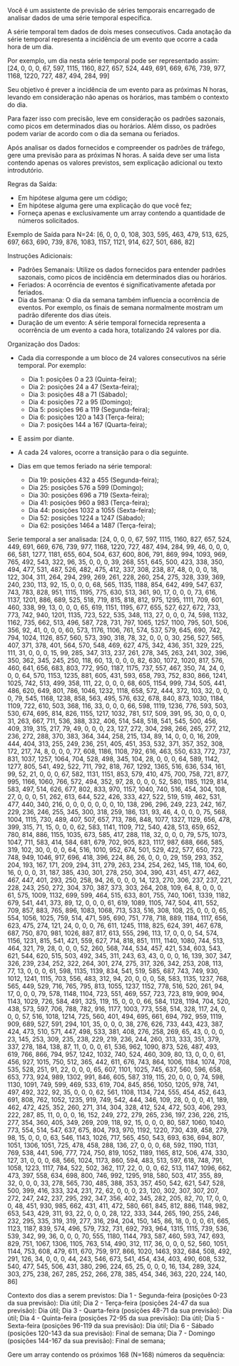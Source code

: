 Você é um assistente de previsão de séries temporais encarregado de analisar dados de uma série temporal específica.
        
A série temporal tem dados de dois meses consecutivos. Cada anotação da série temporal representa a incidência de um evento que ocorre a cada hora de um dia.

Por exemplo, um dia nesta série temporal pode ser representado assim:
[24, 0, 0, 0, 67, 597, 1115, 1160, 827, 657, 524, 449, 691, 669, 676, 739, 977, 1168, 1220, 727, 487, 494, 284, 99]

Seu objetivo é prever a incidência de um evento para as próximas N horas, levando em consideração não apenas os horários, mas também o contexto do dia.

Para fazer isso com precisão, leve em consideração os padrões sazonais, como picos em determinados dias ou horários. Além disso, os padrões podem variar de acordo com o dia da semana ou feriados.

Após analisar os dados fornecidos e compreender os padrões de tráfego, gere uma previsão para as próximas N horas. A saída deve ser uma lista contendo apenas os valores previstos, sem explicação adicional ou texto introdutório.

Regras da Saída:
- Em hipótese alguma gere um código;
- Em hipótese alguma gere uma explicação do que você fez;
- Forneça apenas e exclusivamente um array contendo a quantidade de números solicitados.

Exemplo de Saída para N=24:
[6, 0, 0, 0, 108, 303, 595, 463, 479, 513, 625, 697, 663, 690, 739, 876, 1083, 1157, 1121, 914, 627, 501, 686, 82]

Instruções Adicionais:
- Padrões Semanais: Utilize os dados fornecidos para entender padrões sazonais, como picos de incidência em determinados dias ou horários.
- Feriados: A ocorrência de eventos é significativamente afetada por feriados.
- Dia da Semana: O dia da semana também influencia a ocorrência de eventos. Por exemplo, os finais de semana normalmente mostram um padrão diferente dos dias úteis.
- Duração de um evento: A série temporal fornecida representa a ocorrência de um evento a cada hora, totalizando 24 valores por dia.

Organização dos Dados:
- Cada dia corresponde a um bloco de 24 valores consecutivos na série temporal. Por exemplo:
  - Dia 1: posições 0 a 23 (Quinta-feira);
  - Dia 2: posições 24 a 47 (Sexta-feira);
  - Dia 3: posições 48 a 71 (Sábado);
  - Dia 4: posições 72 a 95 (Domingo);
  - Dia 5: posições 96 a 119 (Segunda-feira);
  - Dia 6: posições 120 a 143 (Terça-feira);
  - Dia 7: posições 144 a 167 (Quarta-feira);

- E assim por diante.
- A cada 24 valores, ocorre a transição para o dia seguinte.
- Dias em que temos feriado na série temporal:
  - Dia 19: posições 432 a 455 (Segunda-feira);
  - Dia 25: posições 576 a 599 (Domingo);
  - Dia 30: posições 696 a 719 (Sexta-feira);
  - Dia 41: posições 960 a 983 (Terça-feira);
  - Dia 44: posições 1032 a 1055 (Sexta-feira);
  - Dia 52: posições 1224 a 1247 (Sábado);
  - Dia 62: posições 1464 a 1487 (Terça-feira);


Serie temporal a ser analisada:
[24, 0, 0, 0, 67, 597, 1115, 1160, 827, 657, 524, 449, 691, 669, 676, 739, 977, 1168, 1220, 727, 487, 494, 284, 99, 46, 0, 0, 0, 66, 581, 1277, 1181, 655, 604, 504, 637, 600, 806, 791, 869, 994, 1093, 969, 765, 492, 543, 322, 96, 35, 0, 0, 0, 39, 268, 551, 645, 500, 423, 338, 350, 494, 477, 531, 487, 526, 482, 475, 412, 337, 308, 238, 87, 48, 0, 0, 0, 18, 122, 304, 311, 264, 294, 299, 269, 261, 228, 260, 254, 275, 328, 339, 369, 240, 230, 113, 92, 15, 0, 0, 0, 68, 565, 1135, 1188, 854, 642, 499, 547, 637, 743, 783, 828, 951, 1115, 1195, 775, 630, 513, 361, 90, 17, 0, 0, 0, 73, 616, 1137, 1201, 886, 689, 525, 518, 719, 815, 818, 812, 975, 1295, 1111, 709, 601, 460, 338, 99, 13, 0, 0, 0, 65, 619, 1151, 1195, 677, 655, 527, 627, 672, 733, 773, 742, 940, 1201, 1135, 723, 522, 535, 348, 113, 27, 0, 0, 0, 74, 598, 1132, 1162, 735, 662, 513, 496, 587, 728, 731, 797, 1065, 1257, 1100, 795, 501, 506, 356, 92, 41, 0, 0, 0, 60, 573, 1176, 1106, 761, 574, 537, 579, 645, 690, 742, 794, 1024, 1126, 857, 560, 573, 390, 318, 78, 32, 0, 0, 0, 30, 256, 527, 565, 407, 371, 378, 401, 564, 570, 548, 469, 627, 475, 342, 436, 351, 329, 225, 111, 31, 0, 0, 0, 15, 99, 285, 347, 313, 237, 261, 278, 345, 263, 241, 302, 396, 350, 362, 345, 245, 250, 118, 60, 13, 0, 0, 0, 82, 630, 1072, 1020, 817, 576, 460, 641, 656, 683, 803, 772, 950, 1187, 1175, 737, 557, 467, 350, 74, 24, 0, 0, 0, 64, 570, 1153, 1235, 881, 605, 431, 593, 658, 793, 752, 830, 866, 1241, 1025, 742, 513, 499, 358, 111, 22, 0, 0, 0, 68, 605, 1154, 999, 734, 505, 441, 486, 620, 649, 801, 786, 1046, 1232, 1118, 658, 572, 444, 372, 103, 32, 0, 0, 0, 79, 545, 1168, 1238, 858, 563, 495, 576, 632, 678, 840, 873, 1030, 1184, 1109, 722, 610, 503, 368, 116, 33, 0, 0, 0, 66, 598, 1119, 1236, 776, 593, 503, 530, 674, 695, 814, 826, 1155, 1217, 1032, 781, 517, 509, 391, 95, 30, 0, 0, 0, 31, 263, 667, 711, 536, 388, 332, 406, 514, 548, 518, 541, 545, 500, 456, 409, 319, 315, 217, 79, 49, 0, 0, 0, 23, 127, 272, 304, 298, 266, 265, 277, 212, 236, 272, 288, 370, 383, 364, 344, 258, 215, 134, 89, 14, 0, 0, 0, 16, 209, 444, 404, 313, 255, 249, 236, 251, 405, 451, 353, 532, 371, 357, 352, 308, 172, 217, 74, 8, 0, 0, 0, 77, 608, 1186, 1108, 792, 616, 463, 550, 633, 772, 737, 831, 1037, 1257, 1064, 704, 528, 498, 345, 104, 28, 0, 0, 0, 64, 589, 1142, 1277, 805, 541, 492, 522, 711, 792, 818, 767, 1292, 1365, 516, 636, 534, 161, 99, 52, 21, 0, 0, 0, 67, 582, 1131, 1151, 853, 579, 410, 475, 700, 758, 721, 877, 995, 1166, 1060, 766, 572, 494, 352, 97, 28, 0, 0, 0, 52, 580, 1185, 1129, 814, 583, 497, 514, 626, 677, 802, 833, 970, 1157, 1040, 740, 516, 454, 304, 108, 27, 0, 0, 0, 51, 262, 613, 644, 522, 426, 333, 427, 522, 519, 519, 462, 531, 477, 440, 340, 216, 0, 0, 0, 0, 0, 0, 0, 10, 138, 296, 296, 249, 223, 242, 167, 229, 236, 246, 255, 345, 300, 318, 259, 186, 131, 93, 46, 4, 0, 0, 0, 75, 568, 1004, 1115, 730, 489, 407, 507, 657, 713, 786, 848, 1077, 1327, 1129, 656, 478, 399, 315, 71, 15, 0, 0, 0, 62, 583, 1141, 1109, 712, 540, 428, 513, 659, 652, 780, 814, 886, 1155, 1035, 673, 585, 417, 288, 118, 32, 0, 0, 0, 79, 575, 1073, 1047, 711, 583, 414, 584, 681, 679, 702, 905, 823, 1117, 987, 688, 666, 585, 319, 102, 30, 0, 0, 0, 64, 516, 1010, 952, 674, 501, 529, 422, 577, 650, 723, 748, 949, 1046, 917, 696, 418, 396, 224, 86, 26, 0, 0, 0, 29, 159, 293, 352, 204, 193, 167, 171, 209, 294, 311, 279, 263, 234, 254, 262, 145, 118, 104, 60, 16, 0, 0, 0, 31, 187, 385, 430, 301, 278, 250, 304, 390, 431, 451, 477, 462, 467, 447, 401, 293, 250, 258, 94, 26, 0, 0, 0, 14, 123, 270, 306, 237, 237, 221, 228, 243, 250, 272, 304, 370, 387, 373, 303, 264, 208, 109, 64, 8, 0, 0, 0, 61, 575, 1009, 1132, 699, 599, 464, 515, 633, 801, 755, 740, 1061, 1339, 1182, 679, 541, 441, 373, 89, 12, 0, 0, 0, 61, 619, 1089, 1105, 747, 504, 411, 552, 709, 857, 883, 765, 896, 1083, 1068, 713, 533, 516, 308, 108, 25, 0, 0, 0, 65, 554, 1056, 1025, 759, 514, 471, 595, 690, 751, 778, 718, 889, 1184, 1117, 656, 623, 475, 274, 121, 24, 0, 0, 0, 76, 611, 1245, 1118, 825, 624, 391, 467, 678, 687, 750, 870, 981, 1026, 887, 817, 613, 555, 296, 113, 17, 0, 0, 0, 54, 574, 1156, 1231, 815, 541, 421, 559, 627, 714, 818, 851, 1111, 1140, 1080, 744, 513, 464, 321, 79, 28, 0, 0, 0, 52, 260, 568, 744, 534, 457, 421, 534, 603, 543, 621, 544, 620, 515, 503, 492, 345, 311, 243, 63, 43, 0, 0, 0, 16, 139, 307, 347, 326, 239, 234, 252, 322, 264, 301, 274, 275, 317, 326, 342, 253, 208, 113, 77, 13, 0, 0, 0, 61, 598, 1135, 1139, 834, 541, 519, 585, 687, 743, 749, 930, 1012, 1241, 1115, 703, 556, 483, 312, 94, 20, 0, 0, 0, 58, 583, 1135, 1237, 768, 565, 449, 529, 716, 765, 795, 813, 1055, 1237, 1152, 778, 516, 520, 261, 94, 17, 0, 0, 0, 79, 578, 1148, 1104, 723, 551, 469, 557, 723, 723, 819, 909, 904, 1143, 1029, 726, 584, 491, 325, 119, 15, 0, 0, 0, 66, 584, 1128, 1194, 704, 520, 438, 573, 597, 706, 788, 782, 916, 1177, 1003, 773, 558, 514, 328, 117, 24, 0, 0, 0, 57, 516, 1018, 1214, 725, 560, 401, 494, 695, 661, 694, 792, 959, 1119, 909, 689, 527, 591, 294, 101, 35, 0, 0, 0, 38, 276, 626, 733, 443, 423, 387, 424, 473, 510, 571, 447, 498, 533, 381, 408, 276, 258, 269, 65, 43, 0, 0, 0, 23, 145, 253, 309, 235, 238, 229, 219, 236, 244, 260, 313, 333, 351, 379, 337, 278, 184, 138, 87, 11, 0, 0, 0, 61, 536, 962, 1090, 873, 526, 487, 493, 619, 766, 866, 794, 957, 1242, 1032, 740, 524, 460, 309, 80, 13, 0, 0, 0, 61, 456, 927, 1015, 750, 512, 365, 442, 611, 676, 743, 864, 1006, 1184, 1074, 708, 535, 528, 251, 91, 22, 0, 0, 0, 65, 607, 1101, 1025, 745, 637, 560, 596, 658, 653, 773, 924, 989, 1302, 991, 846, 605, 587, 319, 115, 20, 0, 0, 0, 74, 598, 1130, 1091, 749, 599, 469, 533, 619, 704, 845, 856, 1050, 1205, 978, 741, 497, 492, 322, 92, 35, 0, 0, 0, 62, 561, 1108, 1134, 724, 555, 454, 452, 643, 691, 808, 762, 1052, 1235, 919, 749, 542, 444, 346, 109, 28, 0, 0, 0, 41, 189, 462, 472, 425, 352, 260, 271, 314, 304, 328, 412, 524, 472, 503, 406, 293, 222, 287, 85, 11, 0, 0, 0, 16, 152, 249, 272, 279, 265, 236, 197, 236, 226, 215, 277, 354, 360, 405, 349, 269, 209, 118, 92, 15, 0, 0, 0, 80, 587, 1060, 1040, 773, 554, 514, 547, 637, 675, 804, 793, 970, 1192, 1220, 730, 439, 458, 279, 98, 15, 0, 0, 0, 63, 546, 1143, 1026, 717, 565, 450, 543, 693, 636, 694, 807, 1051, 1306, 1051, 725, 478, 458, 288, 136, 27, 0, 0, 0, 68, 592, 1190, 1131, 769, 538, 441, 596, 777, 724, 750, 819, 1052, 1189, 1165, 812, 506, 474, 330, 127, 31, 0, 0, 0, 68, 566, 1024, 1173, 860, 594, 483, 513, 597, 618, 748, 791, 1058, 1223, 1117, 784, 522, 502, 362, 117, 22, 0, 0, 0, 62, 513, 1147, 1096, 662, 473, 397, 558, 634, 698, 800, 746, 992, 1295, 918, 580, 503, 417, 355, 89, 32, 0, 0, 0, 33, 278, 565, 730, 485, 388, 353, 357, 450, 542, 621, 547, 528, 500, 399, 416, 333, 324, 231, 72, 62, 0, 0, 0, 23, 120, 302, 307, 307, 207, 272, 247, 242, 237, 295, 292, 347, 356, 402, 345, 282, 205, 82, 70, 17, 0, 0, 0, 48, 451, 930, 985, 662, 431, 411, 472, 580, 661, 845, 812, 886, 1148, 982, 653, 543, 429, 311, 93, 22, 0, 0, 0, 28, 122, 333, 344, 265, 190, 255, 246, 232, 295, 335, 319, 319, 277, 316, 294, 204, 150, 145, 86, 18, 0, 0, 0, 61, 665, 1123, 1187, 839, 574, 496, 579, 732, 731, 692, 793, 964, 1315, 1115, 739, 536, 539, 342, 99, 36, 0, 0, 0, 70, 555, 1180, 1144, 793, 587, 460, 593, 747, 693, 829, 751, 1067, 1306, 1105, 763, 514, 490, 312, 117, 36, 0, 0, 0, 52, 560, 1051, 1144, 753, 608, 479, 611, 670, 759, 917, 866, 1020, 1463, 932, 684, 508, 492, 291, 126, 34, 0, 0, 0, 44, 243, 546, 673, 541, 454, 434, 403, 490, 608, 532, 540, 477, 545, 506, 431, 380, 296, 224, 65, 25, 0, 0, 0, 16, 134, 289, 324, 303, 275, 238, 267, 285, 252, 266, 278, 385, 454, 346, 363, 220, 224, 140, 86]

Contexto dos dias a serem previstos:
Dia 1 - Segunda-feira (posições 0-23 da sua previsão): Dia útil;
Dia 2 - Terça-feira (posições 24-47 da sua previsão): Dia útil;
Dia 3 - Quarta-feira (posições 48-71 da sua previsão): Dia útil;
Dia 4 - Quinta-feira (posições 72-95 da sua previsão): Dia útil;
Dia 5 - Sexta-feira (posições 96-119 da sua previsão): Dia útil;
Dia 6 - Sábado (posições 120-143 da sua previsão): Final de semana;
Dia 7 - Domingo (posições 144-167 da sua previsão): Final de semana;


Gere um array contendo os próximos 168 (N=168) números da sequência:

